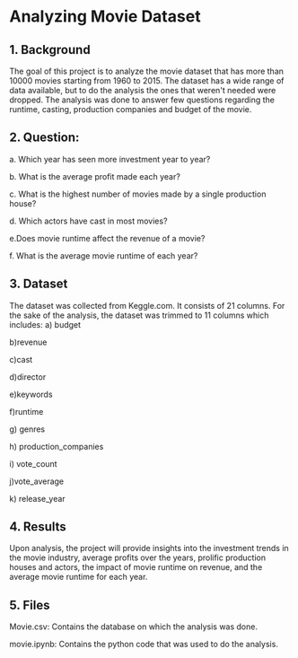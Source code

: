 #  Analyzing Movie Dataset

## 1. Background
The goal of this project is to analyze the movie dataset that has more than 10000 movies starting from 1960 to 2015. The dataset has a wide range of data available,
but to do the analysis the ones that weren't needed were dropped. The analysis was done to answer few questions regarding the runtime, casting, production companies and budget of the
movie.

## 2. Question: 
  a. Which year has seen more investment year to year?
  
  b. What is the average profit made each year?

  c. What is the highest number of movies made by a single production house?
   
  d. Which actors have cast in most movies?

  e.Does movie runtime affect the revenue of a movie?

  f. What is the average movie runtime of each year?

## 3. Dataset

The dataset was collected from Keggle.com. It consists of 21 columns. For the sake of the analysis, the dataset was trimmed to 11 columns which includes:
a) budget	

b)revenue	

c)cast	

d)director	

e)keywords	

f)runtime	

g) genres	

h) production_companies	

i) vote_count	

j)vote_average	

k) release_year

## 4. Results
Upon analysis, the project will provide insights into the investment trends in the movie industry, average profits over the years, prolific production houses and actors, 
the impact of movie runtime on revenue, and the average movie runtime for each year.

## 5. Files

Movie.csv: Contains the database on which the analysis was done.

movie.ipynb: Contains the python code that was used to do the analysis.

